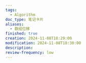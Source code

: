 ```yaml
---
tags:
  - Algorithm
doc_type: 笔记卡片
aliases:
  - 数组位移
finished: true
creation: 2024-11-08T18:29:00
modification: 2024-11-08T18:30:00
description: 
review-frequency: low
---
```


